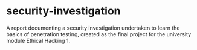 # security-investigation
A report documenting a security investigation undertaken to learn the basics of penetration testing, created as the final project for the university module Ethical Hacking 1.
